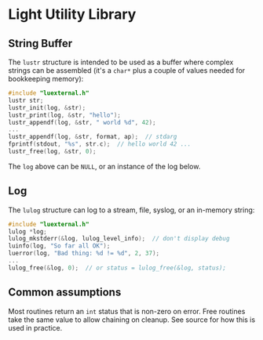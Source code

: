 
# Light Utility Library

## String Buffer

The `lustr` structure is intended to be used as a buffer where complex
strings can be assembled (it's a `char*` plus a couple of values needed for
bookkeeping memory):

```c
#include "luexternal.h"
lustr str;
lustr_init(log, &str);
lustr_print(log, &str, "hello");
lustr_appendf(log, &str, " world %d", 42);
...
lustr_appendf(log, &str, format, ap);  // stdarg
fprintf(stdout, "%s", str.c);  // hello world 42 ...
lustr_free(log, &str, 0); 
```

The `log` above can be `NULL`, or an instance of the log below.

## Log

The `lulog` structure can log to a stream, file, syslog, or an in-memory
string:

```c
#include "luexternal.h"
lulog *log;
lulog_mkstderr(&log, lulog_level_info);  // don't display debug
luinfo(log, "So far all OK");
luerror(log, "Bad thing: %d != %d", 2, 37);
...
lulog_free(&log, 0);  // or status = lulog_free(&log, status);
```

## Common assumptions

Most routines return an `int` status that is non-zero on error.  Free
routines take the same value to allow chaining on cleanup.  See source
for how this is used in practice.
